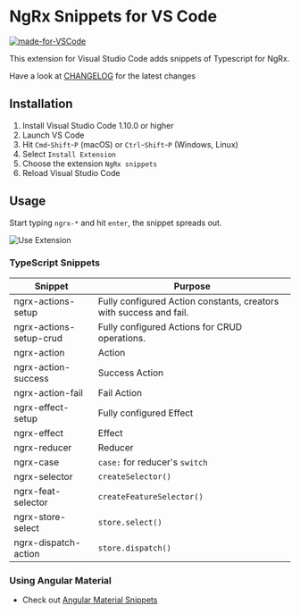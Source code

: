 # NgRx Snippets for VS Code

[![made-for-VSCode](https://img.shields.io/badge/Made%20for-VSCode-1f425f.svg)](https://code.visualstudio.com/)

This extension for Visual Studio Code adds snippets of Typescript for NgRx.

Have a look at [CHANGELOG](CHANGELOG.md) for the latest changes

## Installation

1.  Install Visual Studio Code 1.10.0 or higher
1.  Launch VS Code
1.  Hit `Cmd`-`Shift`-`P` (macOS) or `Ctrl`-`Shift`-`P` (Windows, Linux)
1.  Select `Install Extension`
1.  Choose the extension `NgRx snippets`
1.  Reload Visual Studio Code

## Usage

Start typing `ngrx-*` and hit `enter`, the snippet spreads out.

![Use Extension](images/usage.gif)

### TypeScript Snippets

| Snippet                 | Purpose                                                            |
| ----------------------- | ------------------------------------------------------------------ |
| ngrx-actions-setup      | Fully configured Action constants, creators with success and fail. |
| ngrx-actions-setup-crud | Fully configured Actions for CRUD operations.                      |
| ngrx-action             | Action                                                             |
| ngrx-action-success     | Success Action                                                     |
| ngrx-action-fail        | Fail Action                                                        |
| ngrx-effect-setup       | Fully configured Effect                                            |
| ngrx-effect             | Effect                                                             |
| ngrx-reducer            | Reducer                                                            |
| ngrx-case               | `case:` for reducer's `switch`                                     |
| ngrx-selector           | `createSelector()`                                                 |
| ngrx-feat-selector      | `createFeatureSelector()`                                          |
| ngrx-store-select       | `store.select()`                                                   |
| ngrx-dispatch-action    | `store.dispatch()`                                                 |

### Using Angular Material
 - Check out [Angular Material Snippets](https://marketplace.visualstudio.com/items?itemName=hardikpthv.AngularMaterial)
